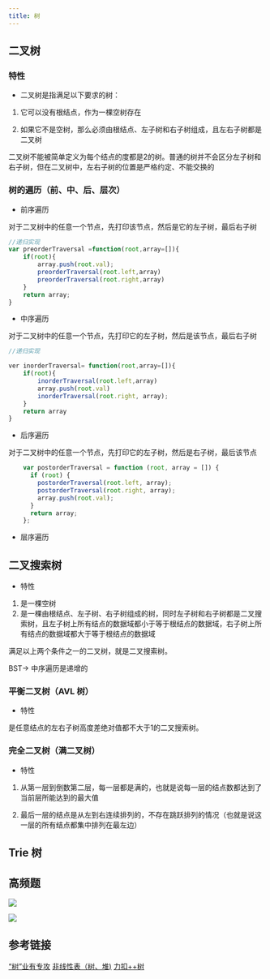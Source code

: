 ```yaml
---
title: 树
---
```



## 二叉树

### 特性

- 二叉树是指满足以下要求的树：

1. 它可以没有根结点，作为一棵空树存在

2. 如果它不是空树，那么必须由根结点、左子树和右子树组成，且左右子树都是二叉树


二叉树不能被简单定义为每个结点的度都是2的树。普通的树并不会区分左子树和右子树，但在二叉树中，左右子树的位置是严格约定、不能交换的


### 树的遍历（前、中、后、层次）

- 前序遍历

对于二叉树中的任意一个节点，先打印该节点，然后是它的左子树，最后右子树


```js
//递归实现
var preorderTraversal =function(root,array=[]){
    if(root){
        array.push(root.val);
        preorderTraversal(root.left,array)
        preorderTraversal(root.right,array)
    }
    return array;
}

```

- 中序遍历

对于二叉树中的任意一个节点，先打印它的左子树，然后是该节点，最后右子树


```js
//递归实现

ver inorderTraversal= function(root,array=[]){
    if(root){
        inorderTraversal(root.left,array)
        array.push(root.val)
        inorderTraversal(root.right, array);
    }
    return array
}

```


- 后序遍历

对于二叉树中的任意一个节点，先打印它的左子树，然后是右子树，最后该节点


```js
    var postorderTraversal = function (root, array = []) {
      if (root) {
        postorderTraversal(root.left, array);
        postorderTraversal(root.right, array);
        array.push(root.val);
      }
      return array;
    };

```

- 层序遍历



## 二叉搜索树

- 特性

1. 是一棵空树
2. 是一棵由根结点、左子树、右子树组成的树，同时左子树和右子树都是二叉搜索树，且左子树上所有结点的数据域都小于等于根结点的数据域，右子树上所有结点的数据域都大于等于根结点的数据域

满足以上两个条件之一的二叉树，就是二叉搜索树。

BST-> 中序遍历是递增的


### 平衡二叉树（AVL 树）

- 特性

是任意结点的左右子树高度差绝对值都不大于1的二叉搜索树。

### 完全二叉树（满二叉树）

- 特性

1. 从第一层到倒数第二层，每一层都是满的，也就是说每一层的结点数都达到了当前层所能达到的最大值

2. 最后一层的结点是从左到右连续排列的，不存在跳跃排列的情况（也就是说这一层的所有结点都集中排列在最左边）



## Trie 树


## 高频题

![](https://vp-blog-img.oss-cn-shanghai.aliyuncs.com/2021/algorithm/leetcode/tree-1.png)

![](https://vp-blog-img.oss-cn-shanghai.aliyuncs.com/2021/algorithm/leetcode/tree-2.png)

## 参考链接

[“树”业有专攻](https://juejin.cn/post/6844904199050756110#heading-13)
[非线性表（树、堆)](https://github.com/biaochenxuying/blog/issues/37)
[力扣++树](https://leetcode-solution-leetcode-pp.gitbook.io/leetcode-solution/thinkings/tree)
